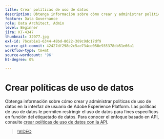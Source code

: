 ```yaml
---
title: Crear políticas de uso de datos
description: Obtenga información sobre cómo crear y administrar políticas de uso de datos en la interfaz de usuario de Adobe Experience Platform. Las políticas de uso de datos le permiten restringir el uso de datos para fines específicos en función del etiquetado de datos.
feature: Data Governance
role: Data Architect, Admin
level: Beginner
jira: KT-4347
thumbnail: 32977.jpg
exl-id: 7bcab1e1-6344-48bd-8622-309c9dc17df9
source-git-commit: 42427df298e2c5ae734ce050e935378db51e66a1
workflow-type: tm+mt
source-wordcount: '96'
ht-degree: 0%

---
```


# Crear políticas de uso de datos

Obtenga información sobre cómo crear y administrar políticas de uso de datos en la interfaz de usuario de Adobe Experience Platform. Las políticas de uso de datos le permiten restringir el uso de datos para fines específicos en función del etiquetado de datos. Para conocer el enfoque basado en API, consulte [crear políticas de uso de datos con la API](https://experienceleague.adobe.com/docs/experience-platform/data-governance/policies/create.html).

>[!VIDEO](https://video.tv.adobe.com/v/32977?quality=12&learn=on)
